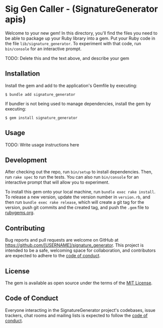 # Sig Gen Caller - (SignatureGenerator apis)

Welcome to your new gem! In this directory, you'll find the files you need to be able to package up your Ruby library into a gem. Put your Ruby code in the file `lib/signature_generator`. To experiment with that code, run `bin/console` for an interactive prompt.

TODO: Delete this and the text above, and describe your gem

## Installation

Install the gem and add to the application's Gemfile by executing:

    $ bundle add signature_generator

If bundler is not being used to manage dependencies, install the gem by executing:

    $ gem install signature_generator

## Usage

TODO: Write usage instructions here

## Development

After checking out the repo, run `bin/setup` to install dependencies. Then, run `rake spec` to run the tests. You can also run `bin/console` for an interactive prompt that will allow you to experiment.

To install this gem onto your local machine, run `bundle exec rake install`. To release a new version, update the version number in `version.rb`, and then run `bundle exec rake release`, which will create a git tag for the version, push git commits and the created tag, and push the `.gem` file to [rubygems.org](https://rubygems.org).

## Contributing

Bug reports and pull requests are welcome on GitHub at https://github.com/[USERNAME]/signature_generator. This project is intended to be a safe, welcoming space for collaboration, and contributors are expected to adhere to the [code of conduct](https://github.com/[USERNAME]/signature_generator/blob/master/CODE_OF_CONDUCT.md).

## License

The gem is available as open source under the terms of the [MIT License](https://opensource.org/licenses/MIT).

## Code of Conduct

Everyone interacting in the SignatureGenerator project's codebases, issue trackers, chat rooms and mailing lists is expected to follow the [code of conduct](https://github.com/[USERNAME]/signature_generator/blob/master/CODE_OF_CONDUCT.md).
